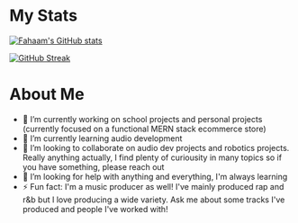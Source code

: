 # My Stats 
[![Fahaam's GitHub stats](https://github-readme-stats.vercel.app/api?username=fahaamtashfeen&theme=cobalt)](https://github.com/fahaamtashfeen/github-readme-stats)

[![GitHub Streak](https://streak-stats.demolab.com/?user=DenverCoder1)](https://git.io/streak-stats)

# About Me

- 🔭 I’m currently working on school projects and personal projects (currently focused on a functional MERN stack ecommerce store)
- 🌱 I’m currently learning audio development
- 👯 I’m looking to collaborate on audio dev projects and robotics projects. Really anything actually, I find plenty of curiousity in many topics so if you have something, please reach out
- 🤔 I’m looking for help with anything and everything, I'm always learning
- ⚡ Fun fact: I'm a music producer as well! I've mainly produced rap and r&b but I love producing a wide variety. Ask me about some tracks I've produced and people I've worked with!

